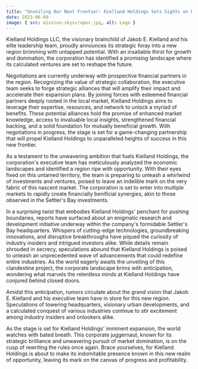 ```yaml
---
title: "Unveiling Our Next Frontier: Kielland Holdings Sets Sights on Lucrative Horizons"
date: 2023-06-09
image: { src: mission-skyscraper.jpg, alt: Logo }
---
```


Kielland Holdings LLC, the visionary brainchild of Jakob E. Kielland and his elite leadership team, proudly announces its strategic foray into a new region brimming with untapped potential. With an insatiable thirst for growth and domination, the corporation has identified a promising landscape where its calculated ventures are set to reshape the future.

Negotiations are currently underway with prospective financial partners in the region. Recognizing the value of strategic collaboration, the executive team seeks to forge strategic alliances that will amplify their impact and accelerate their expansion plans. By joining forces with esteemed financial partners deeply rooted in the local market, Kielland Holdings aims to leverage their expertise, resources, and network to unlock a myriad of benefits. These potential alliances hold the promise of enhanced market knowledge, access to invaluable local insights, strengthened financial backing, and a solid foundation for mutually beneficial growth. With negotiations in progress, the stage is set for a game-changing partnership that will propel Kielland Holdings to unparalleled heights of success in this new frontier.

As a testament to the unwavering ambition that fuels Kielland Holdings, the corporation's executive team has meticulously analyzed the economic landscapes and identified a region ripe with opportunity. With their eyes fixed on this untamed territory, the team is preparing to unleash a whirlwind of investments and ventures, poised to leave an indelible mark on the very fabric of this nascent market. The corporation is set to enter into multiple markets to rapidly create financially benificial synergies, akin to those observed in the Settler's Bay investments.

In a surprising twist that embodies Kielland Holdings' penchant for pushing boundaries, reports have surfaced about an enigmatic research and development initiative underway within the company's formidable Settler's Bay headquarters. Whispers of cutting-edge technologies, groundbreaking innovations, and disruptive breakthroughs have piqued the curiosity of industry insiders and intrigued investors alike. While details remain shrouded in secrecy, speculations abound that Kielland Holdings is poised to unleash an unprecedented wave of advancements that could redefine entire industries. As the world eagerly awaits the unveiling of this clandestine project, the corporate landscape brims with anticipation, wondering what marvels the relentless minds at Kielland Holdings have conjured behind closed doors.

Amidst this anticipation, rumors circulate about the grand vision that Jakob E. Kielland and his executive team have in store for this new region. Speculations of towering headquarters, visionary urban developments, and a calculated conquest of various industries continue to stir excitement among industry insiders and onlookers alike.

As the stage is set for Kielland Holdings' imminent expansion, the world watches with bated breath. This corporate juggernaut, known for its strategic brilliance and unwavering pursuit of market domination, is on the cusp of rewriting the rules once again. Brace yourselves, for Kielland Holdings is about to make its indomitable presence known in this new realm of opportunity, leaving its mark on the canvas of progress and profitability.
